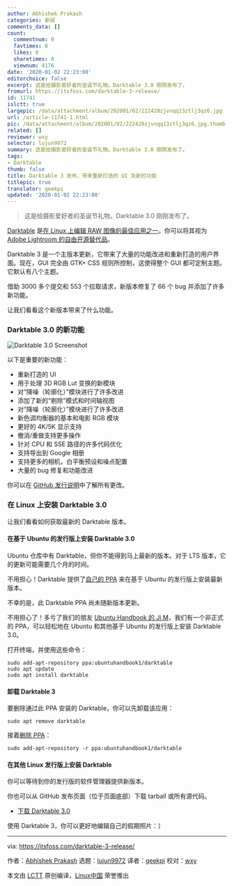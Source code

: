 ```yaml
---
author: Abhishek Prakash
categories: 新闻
comments_data: []
count:
  commentnum: 0
  favtimes: 0
  likes: 0
  sharetimes: 0
  viewnum: 4176
date: '2020-01-02 22:23:00'
editorchoice: false
excerpt: 这是给摄影爱好者的圣诞节礼物。Darktable 3.0 刚刚发布了。
fromurl: https://itsfoss.com/darktable-3-release/
id: 11741
islctt: true
largepic: /data/attachment/album/202001/02/222428zjvnqq13ztlj3qz6.jpg
url: /article-11741-1.html
pic: /data/attachment/album/202001/02/222428zjvnqq13ztlj3qz6.jpg.thumb.jpg
related: []
reviewer: wxy
selector: lujun9972
summary: 这是给摄影爱好者的圣诞节礼物。Darktable 3.0 刚刚发布了。
tags:
- Darktable
thumb: false
title: Darktable 3 发布，带来重新打造的 UI 及新的功能
titlepic: true
translator: geekpi
updated: '2020-01-02 22:23:00'
---
```



> 
> 这是给摄影爱好者的圣诞节礼物。Darktable 3.0 刚刚发布了。
> 
> 
> 


[Darktable](https://www.darktable.org/) 是[在 Linux 上编辑 RAW 图像的最佳应用之一](https://itsfoss.com/raw-image-tools-linux/)。你可以将其视为 [Adobe Lightroom 的自由开源替代品](https://itsfoss.com/open-source-photoshop-alternatives/)。


Darktable 3 是一个主版本更新，它带来了大量的功能改进和重新打造的用户界面。现在，GUI 完全由 GTK+ CSS 规则所控制，这使得整个 GUI 都可定制主题。它默认有八个主题。


借助 3000 多个提交和 553 个拉取请求，新版本修复了 66 个 bug 并添加了许多新功能。


让我们看看这个新版本带来了什么功能。


### Darktable 3.0 的新功能


![Darktable 3.0 Screenshot](/data/attachment/album/202001/02/222428zjvnqq13ztlj3qz6.jpg)


以下是重要的新功能：


* 重新打造的 UI
* 用于处理 3D RGB Lut 变换的新模块
* 对“降噪（轮廓化）”模块进行了许多改进
* 添加了新的“剔除”模式和时间轴视图
* 对“降噪（轮廓化）”模块进行了许多改进
* 新色调均衡器的基本和电影 RGB 模块
* 更好的 4K/5K 显示支持
* 撤消/重做支持更多操作
* 针对 CPU 和 SSE 路径的许多代码优化
* 支持导出到 Google 相册
* 支持更多的相机，白平衡预设和噪点配置
* 大量的 bug 修复和功能改进


你可以在 [GitHub 发行说明](https://github.com/darktable-org/darktable/releases/tag/release-3.0.0)中了解所有更改。


### 在 Linux 上安装 Darktable 3.0


让我们看看如何获​​取最新的 Darktable 版本。


#### 在基于 Ubuntu 的发行版上安装 Darktable 3.0


Ubuntu 仓库中有 Darktable，但你不能得到马上最新的版本。对于 LTS 版本，它的更新可能需要几个月的时间。


不用担心！Darktable 提供了[自己的 PPA](https://launchpad.net/%7Epmjdebruijn/+archive/ubuntu/darktable-release) 来在基于 Ubuntu 的发行版上安装最新版本。


不幸的是，此 Darktable PPA 尚未随新版本更新。


不用担心了！多亏了我们的朋友 [Ubuntu Handbook 的 Ji M](http://ubuntuhandbook.org/index.php/2019/12/install-darktable-3-0-0-ubuntu-18-04-19-10/)，我们有一个非正式的 PPA，可以轻松地在 Ubuntu 和其他基于 Ubuntu 的发行版上安装 Darktable 3.0。


打开终端，并使用这些命令：



```
sudo add-apt-repository ppa:ubuntuhandbook1/darktable
sudo apt update
sudo apt install darktable
```

#### 卸载 Darktable 3


要删除通过此 PPA 安装的 Darktable，你可以先卸载该应用：



```
sudo apt remove darktable
```

接着[删除 PPA](https://itsfoss.com/how-to-remove-or-delete-ppas-quick-tip/)：



```
sudo add-apt-repository -r ppa:ubuntuhandbook1/darktable
```

#### 在其他 Linux 发行版上安装 Darktable


你可以等待到你的发行版的软件管理器提供新版本。


你也可以从 GitHub 发布页面（位于页面底部）下载 tarball 或所有源代码。


* [下载 Darktable 3.0](https://github.com/darktable-org/darktable/releases/tag/release-3.0.0)


使用 Darktable 3，你可以更好地编辑自己的假期照片：）




---


via: <https://itsfoss.com/darktable-3-release/>


作者：[Abhishek Prakash](https://itsfoss.com/author/abhishek/) 选题：[lujun9972](https://github.com/lujun9972) 译者：[geekpi](https://github.com/geekpi) 校对：[wxy](https://github.com/wxy)


本文由 [LCTT](https://github.com/LCTT/TranslateProject) 原创编译，[Linux中国](https://linux.cn/) 荣誉推出